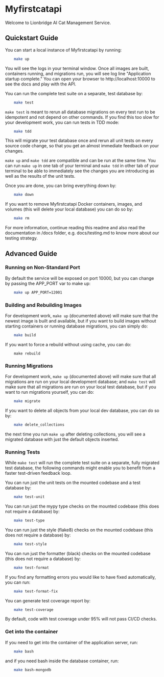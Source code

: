 # Myfirstcatapi

Welcome to Lionbridge AI Cat Management Service.

## Quickstart Guide

You can start a local instance of Myfirstcatapi by running:

```sh
    make up
```

You will see the logs in your terminal window. Once all images are built, containers running, and 
migrations run, you will see log line "Application startup complete." You can open your browser to 
http://localhost:10000 to see the docs and play with the API.

You can run the complete test suite on a separate, test database by:

```sh
    make test
```

`make test` is meant to rerun all database migrations on every test run to be idempotent and not 
depend on other commands. If you find this too slow for your development work, you can run tests
in TDD mode:

```sh
    make tdd
```

This will migrate your test database once and rerun all unit tests on every source code change, so
that you get an almost immediate feedback on your changes.

`make up` and `make tdd` are compatible and can be run at the same time. You can run `make up`
in one tab of your terminal and `make tdd` in other tab of your terminal to be able to immediately 
see the changes you are introducing as well as the results of the unit tests.

Once you are done, you can bring everything down by:

```sh
    make down
```

If you want to remove Myfirstcatapi Docker containers, images, and volumes (this will delete your local 
database) you can do so by:

```sh
    make rm
```

For more information, continue reading this readme and also read the documentation in /docs folder,
e.g. docs/testing.md to know more about our testing strategy.

## Advanced Guide

### Running on Non-Standard Port

By default the service will be exposed on port 10000, but you can change by passing the APP_PORT
var to make up:

```sh
    make up APP_PORT=12001
```

### Building and Rebuilding Images

For development work, `make up` (documented above) will make sure that the newest image is built 
and available, but if you want to build images without starting containers or running database 
migrations, you can simply do:

```sh
    make build
```

If you want to force a rebuild without using cache, you can do:

```she
    make rebuild
```

### Running Migrations

For development work, `make up` (documented above) will make sure that all migrations are run on 
your local development database; and `make test` will make sure that all migrations are run on 
your local test database, but if you want to run migrations yourself, you can do:

```sh
    make migrate
```

If you want to delete all objects from your local dev database, you can do so by:

```sh
    make delete_collections
```

the next time you run `make up` after deleting collections, you will see a migrated database with 
just the default objects inserted.

### Running Tests

While `make test` will run the complete test suite on a separate, fully migrated test database, 
the following commands might enable you to benefit from a faster test-driven feedback loop.

You can run just the unit tests on the mounted codebase and a test database by:

```sh
    make test-unit
```

You can run just the mypy type checks on the mounted codebase (this does not require a database) 
by:

```sh
    make test-type
```

You can run just the style (flake8) checks on the mounted codebase (this does not require 
a database) by:

```sh
    make test-style
```

You can run just the formatter (black) checks on the mounted codebase (this does not require 
a database) by:

```sh
    make test-format
```

If you find any formatting errors you would like to have fixed automatically, you can run:

```sh
    make test-format-fix
```

You can generate test coverage report by:

```sh
    make test-coverage
```

By default, code with test coverage under 95% will not pass CI/CD checks.

### Get into the container

If you need to get into the container of the application server, run:

```sh
    make bash
```

and if you need bash inside the database container, run:

```sh
    make bash-mongodb
```

